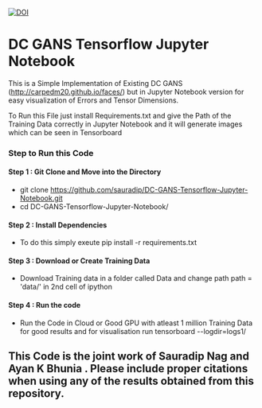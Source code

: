 [![DOI](https://zenodo.org/badge/137320756.svg)](https://zenodo.org/badge/latestdoi/137320756)


# DC GANS Tensorflow Jupyter Notebook

This is a Simple Implementation of Existing DC GANS (http://carpedm20.github.io/faces/) but in Jupyter Notebook version for easy visualization of Errors and Tensor Dimensions.

To Run this File just install Requirements.txt and give the Path of the Training Data correctly in Jupyter Notebook and it will generate images which can be seen in Tensorboard 

### Step to Run this Code

#### Step 1 : Git Clone and Move into the Directory

* git clone https://github.com/sauradip/DC-GANS-Tensorflow-Jupyter-Notebook.git
* cd DC-GANS-Tensorflow-Jupyter-Notebook/

#### Step 2 : Install Dependencies

* To do this simply exeute
pip install -r requirements.txt

#### Step 3 : Download or Create Training Data

* Download Training data in a folder called Data and change path 
 path = 'data/' in 2nd cell of ipython

#### Step 4 : Run the code 

* Run the Code in Cloud or Good GPU with atleast 1 million Training Data for good results and for visualisation run 
 tensorboard --logdir=logs1/




## This Code is the joint work of Sauradip Nag and Ayan K Bhunia . Please include proper citations when using any of the results obtained from this repository.
